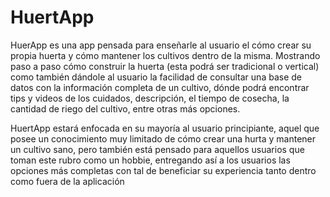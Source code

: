# HuertApp
HuerApp es una app pensada para enseñarle al usuario el cómo crear su propia huerta y cómo mantener los cultivos dentro de la misma. Mostrando paso a paso cómo construir la huerta (esta podrá ser tradicional o vertical) como también dándole al usuario la facilidad de consultar una base de datos con la información completa de un cultivo, dónde podrá encontrar tips y videos de los cuidados, descripción, el tiempo de cosecha, la cantidad de riego del cultivo, entre otras más opciones.

HuertApp estará enfocada en su mayoría al usuario principiante, aquel que posee un conocimiento muy limitado de cómo crear una hurta y mantener un cultivo sano, pero también está pensado para aquellos usuarios que toman este rubro como un hobbie, entregando así a los usuarios las opciones más completas con tal de beneficiar su experiencia tanto dentro como fuera de la aplicación
